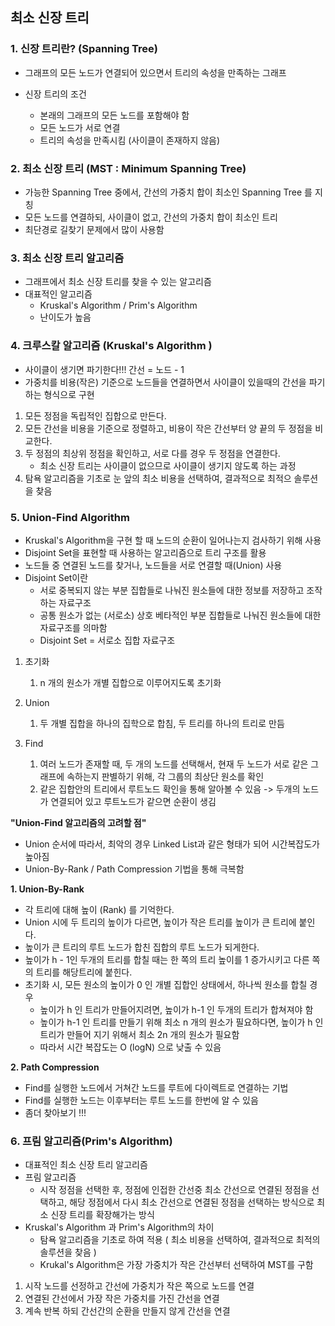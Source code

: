 ## 최소 신장 트리

### 1. 신장 트리란? (Spanning Tree)
* 그래프의 모든 노드가 연결되어 있으면서 트리의 속성을 만족하는 그래프

* 신장 트리의 조건
  * 본래의 그래프의 모든 노드를 포함해야 함
  * 모든 노드가 서로 연결
  * 트리의 속성을 만족시킴 (사이클이 존재하지 않음)

### 2. 최소 신장 트리 (MST : Minimum Spanning Tree)

* 가능한 Spanning Tree 중에서, 간선의 가중치 합이 최소인 Spanning Tree 를 지칭
* 모든 노드를 연결하되, 사이클이 없고, 간선의 가중치 합이 최소인 트리
* 최단경로 길찾기 문제에서 많이 사용함

### 3. 최소 신장 트리 알고리즘

* 그래프에서 최소 신장 트리를 찾을 수 있는 알고리즘
* 대표적인 알고리즘
  * Kruskal's Algorithm / Prim's Algorithm
  * 난이도가 높음 


### 4. 크루스칼 알고리즘 (Kruskal's Algorithm )

* 사이클이 생기면 파기한다!!! 간선 = 노드 - 1
* 가중치를 비용(작은) 기준으로 노드들을 연결하면서 사이클이 있을때의 간선을 파기하는 형식으로 구현

1. 모든 정점을 독립적인 집합으로 만든다.
2. 모든 간선을 비용을 기준으로 정렬하고, 비용이 작은 간선부터 양 끝의 두 정점을 비교한다.
3. 두 정점의 최상위 정점을 확인하고, 서로 다를 경우 두 정점을 연결한다.
   * 최소 신장 트리는 사이클이 없으므로 사이클이 생기지 않도록 하는 과정
4. 탐욕 알고리즘을 기초로 눈 앞의 최소 비용을 선택하여, 결과적으로 최적으 솔루션을 찾음

### 5. Union-Find Algorithm

* Kruskal's Algorithm을 구현 할 때 노드의 순환이 일어나는지 검사하기 위해 사용
* Disjoint Set을 표현할 때 사용하는 알고리즘으로 트리 구조를 활용
* 노드들 중 연결된 노드를 찾거나, 노드들을 서로 연결할 때(Union) 사용
* Disjoint Set이란
  * 서로 중복되지 않는 부분 집합들로 나눠진 원소들에 대한 정보를 저장하고 조작하는 자료구조
  * 공통 원소가  없는 (서로소) 상호 베타적인 부분 집합들로 나눠진 원소들에 대한 자료구조를 의마함
  * Disjoint Set = 서로소 집합 자료구조

1. 초기화 
   1. n 개의 원소가 개별 집합으로 이루어지도록 초기화

2. Union
   1. 두 개별 집합을 하나의 집학으로 합침, 두 트리를 하나의 트리로 만듬

3. Find
   1. 여러 노드가 존재할 때, 두 개의 노드를 선택해서, 현재 두 노드가 서로 같은 그래프에 속하는지 판별하기 위해, 각 그룹의 최상단 원소를 확인
   2. 같은 집합안의 트리에서 루트노드 확인을 통해 알아볼 수 있음 -> 두개의 노드가 연결되어 있고 루트노드가 같으면 순환이 생김

**"Union-Find 알고리즘의 고려할 점"**

* Union 순서에 따라서, 최악의 경우 Linked List과 같은 형태가 되어 시간복잡도가 높아짐
* Union-By-Rank / Path Compression 기법을 통해 극복함

**1. Union-By-Rank**
* 각 트리에 대해 높이 (Rank) 를 기억한다.
* Union 시에 두 트리의 높이가 다르면, 높이가 작은 트리를 높이가 큰 트리에 붙인다.
* 높이가 큰 트리의 루트 노드가 합친 집합의 루트 노드가 되게한다.
* 높이가 h - 1인 두개의 트리를 합칠 때는 한 쪽의 트리 높이를 1 증가시키고 다른 쪽의 트리를 해당트리에 붙힌다.
* 초기화 시, 모든 원소의 높이가 0 인 개별 집합인 상태에서, 하나씩 원소를 합칠 경우
  * 높이가 h 인 트리가 만들어지려면, 높이가 h-1 인 두개의 트리가 합쳐져야 함
  * 높이가 h-1 인 트리를 만들기 위해 최소 n 개의 원소가 필요하다면, 높이가 h 인 트리가 만들어 지기 위해서 최소 2n 개의 원소가 필요함
  * 따라서 시간 복잡도는 O (logN) 으로 낮출 수 있음


**2. Path Compression**
* Find를 실행한 노드에서 거쳐간 노드를 루트에 다이렉트로 연결하는 기법
* Find를 실행한 노드는 이후부터는 루트 노드를 한번에 알 수 있음
* 좀더 찾아보기 !!!

### 6. 프림 알고리즘(Prim's Algorithm)
* 대표적인 최소 신장 트리 알고리즘
* 프림 알고리즘
  * 시작 정점을 선택한 후, 정점에 인접한 간선중 최소 간선으로 연결된 정점을 선택하고, 해당 정점에서 다시 최소 간선으로 연결된 정점을 선택하는 방식으로 최소 신장 트리를 확장해가는 방식
* Kruskal's Algorithm 과 Prim's Algorithm의 차이
  * 탐욕 알고리즘을 기초로 하여 적용 ( 최소 비용을 선택하여, 결과적으로 최적의 솔루션을 찾음 )
  * Krukal's Algorithm은 가장 가중치가 작은 간선부터 선택하여 MST를 구함

1. 시작 노드를 선정하고 간선에 가중치가 작은 쪽으로 노드를 연결 
2. 연결된 간선에서 가장 작은 가중치를 가진 간선을 연결
3. 계속 반복 하되 간선간의 순환을 만들지 않게 간선을 연결